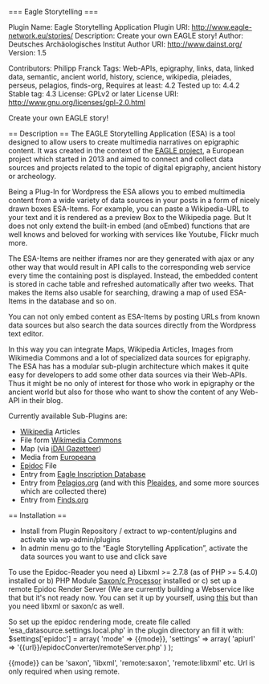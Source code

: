 === Eagle Storytelling ===

Plugin Name: Eagle Storytelling Application
Plugin URI:  http://www.eagle-network.eu/stories/
Description: Create your own EAGLE story! 
Author:	     Deutsches Archäologisches Institut
Author URI:	 http://www.dainst.org/
Version:     1.5

Contributors: Philipp Franck 
Tags: Web-APIs, epigraphy, links, data, linked data, semantic, ancient world, history, science, wikipedia, pleiades, perseus, pelagios, finds-org,
Requires at least: 4.2
Tested up to: 4.4.2
Stable tag: 4.3
License: GPLv2 or later
License URI: http://www.gnu.org/licenses/gpl-2.0.html

Create your own EAGLE story!

== Description ==
The EAGLE Storytelling Application (ESA) is a tool designed to allow users to create multimedia narratives on epigraphic content. It was created in the context of the [EAGLE project](http://www.eagle-network.eu/), a European project which started in 2013 and aimed to connect and collect data sources and projects related to the topic of digital epigraphy, ancient history or archeology. 

Being a Plug-In for Wordpress the ESA allows you to embed multimedia content from a wide variety of data sources in your posts in a form of nicely drawn boxes ESA-Items. For example, you can paste a Wikipedia-URL to your text and it is rendered as a preview Box to the Wikipedia page. But It does not only extend the built-in embed (and oEmbed) functions that are well knows and beloved for working with services like Youtube, Flickr much more.

The ESA-Items are neither iframes nor are they generated with ajax or any other way that would result in API calls to the corresponding web service every time the containing post is displayed. Instead, the embedded content is stored in cache table and refreshed automatically after two weeks. That makes the items also usable for searching, drawing a map of used ESA-Items in the database and so on.

You can not only embed content as ESA-Items by posting URLs from known data sources but also search the data sources directly from the Wordpress text editor.

In this way you can integrate Maps, Wikipedia Articles, Images from Wikimedia Commons and a lot of specialized data sources for epigraphy. The ESA has has a modular sub-plugin architecture which makes it quite easy for developers to add some other data sources via their Web-APIs. Thus it might be no only of interest for those who work in epigraphy or the ancient world but also for those who want to show the content of any Web-API in their blog.

Currently available Sub-Plugins are:
 * [Wikipedia](https://www.wikipedia.org/) Articles
 * File form [Wikimedia Commons](https://commons.wikimedia.org/wiki/Main_Page)
 * Map (via [iDAI Gazetteer](http://gazetteer.dainst.org))
 * Media from [Europeana](http://www.europeana.eu/portal/)
 * [Epidoc](http://sourceforge.net/projects/epidoc/) File
 * Entry from [Eagle Inscription Database](http://www.eagle-network.eu/)
 * Entry from [Pelagios.org](http://pelagios.dme.ait.ac.at/) (and with this [Pleaides](http://pleiades.stoa.org/), and some more sources which are collected there)
 * Entry from [Finds.org](https://finds.org.uk/)

== Installation ==

 * Install from Plugin Repository / extract to wp-content/plugins and activate via wp-admin/plugins
 * In admin menu go to the “Eagle Storytelling Application”, activate the data sources you want to use and click save

To use the Epidoc-Reader you need
a) Libxml >= 2.7.8 (as of PHP >= 5.4.0) installed
or
b) PHP Module [Saxon/c Processor](http://www.saxonica.com/html/saxon-c/index.html) installed
or
c) set up a remote Epidoc Render Server (We are currently building a Webservice like that but it's not ready now. You can set it up by yourself, using [this](https://github.com/paflov/epidocConverter) but than you need libxml or saxon/c as well.

So set up the epidoc rendering mode, create file called 'esa_datasource.settings.local.php' in the plugin directory
an fill it with:  
$settings['epidoc'] = array(
	'mode' => {{mode}},
	'settings' =>  array(
		'apiurl' => '{{url}}/epidocConverter/remoteServer.php'
	)
);

{{mode}} can be 'saxon', 'libxml', 'remote:saxon', 'remote:libxml' etc. Url is only required when using remote.

